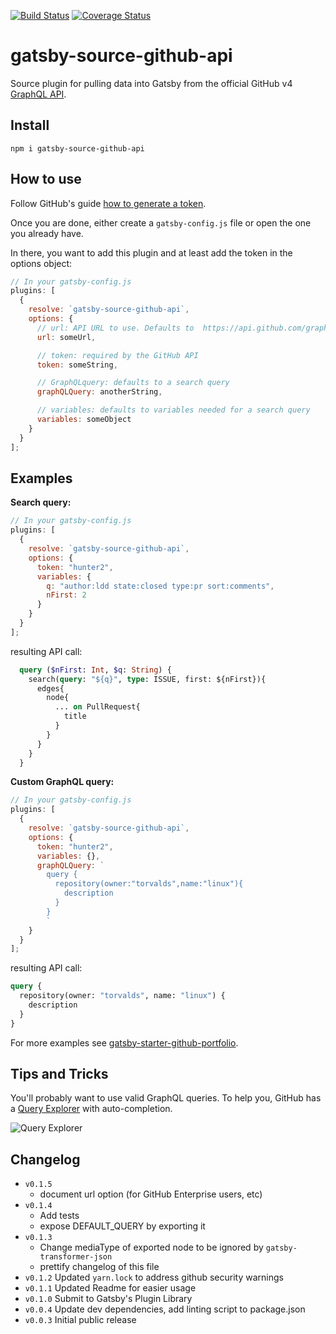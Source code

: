 [![Build Status](https://travis-ci.com/ldd/gatsby-source-github-api.svg?branch=master)](https://travis-ci.com/ldd/gatsby-source-github-api)
[![Coverage Status](https://coveralls.io/repos/github/ldd/gatsby-source-github-api/badge.svg?branch=master)](https://coveralls.io/github/ldd/gatsby-source-github-api?branch=master)

# gatsby-source-github-api

Source plugin for pulling data into Gatsby from the official GitHub v4 [GraphQL API](https://developer.github.com/v4/).

## Install

`npm i gatsby-source-github-api`

## How to use

Follow GitHub's guide [how to generate a token](https://help.github.com/articles/creating-a-personal-access-token-for-the-command-line/).

Once you are done, either create a `gatsby-config.js` file or open the one you already have.

In there, you want to add this plugin and at least add the token in the options object:

```javascript
// In your gatsby-config.js
plugins: [
  {
    resolve: `gatsby-source-github-api`,
    options: {
      // url: API URL to use. Defaults to  https://api.github.com/graphql
      url: someUrl,

      // token: required by the GitHub API
      token: someString,

      // GraphQLquery: defaults to a search query
      graphQLQuery: anotherString,

      // variables: defaults to variables needed for a search query
      variables: someObject
    }
  }
];
```

## Examples

**Search query:**

```javascript
// In your gatsby-config.js
plugins: [
  {
    resolve: `gatsby-source-github-api`,
    options: {
      token: "hunter2",
      variables: {
        q: "author:ldd state:closed type:pr sort:comments",
        nFirst: 2
      }
    }
  }
];
```

resulting API call:

```graphql
  query ($nFirst: Int, $q: String) {
    search(query: "${q}", type: ISSUE, first: ${nFirst}){
      edges{
        node{
          ... on PullRequest{
            title
          }
        }
      }
    }
  }
```

**Custom GraphQL query:**

```javascript
// In your gatsby-config.js
plugins: [
  {
    resolve: `gatsby-source-github-api`,
    options: {
      token: "hunter2",
      variables: {},
      graphQLQuery: `
        query {
          repository(owner:"torvalds",name:"linux"){
            description
          }
        }
        `
    }
  }
];
```

resulting API call:

```graphql
query {
  repository(owner: "torvalds", name: "linux") {
    description
  }
}
```

For more examples see [gatsby-starter-github-portfolio](https://github.com/ldd/gatsby-starter-github-portfolio).

## Tips and Tricks

You'll probably want to use valid GraphQL queries. To help you, GitHub has a [Query Explorer](https://developer.github.com/v4/explorer/) with auto-completion.

![Query Explorer](https://user-images.githubusercontent.com/1187476/30273078-69695a10-96c5-11e7-90b8-7dc876cc214a.png)

## Changelog

- `v0.1.5`
  - document url option (for GitHub Enterprise users, etc)
- `v0.1.4`
  - Add tests
  - expose DEFAULT_QUERY by exporting it
- `v0.1.3`
  - Change mediaType of exported node to be ignored by `gatsby-transformer-json`
  - prettify changelog of this file
- `v0.1.2` Updated `yarn.lock` to address github security warnings
- `v0.1.1` Updated Readme for easier usage
- `v0.1.0` Submit to Gatsby's Plugin Library
- `v0.0.4` Update dev dependencies, add linting script to package.json
- `v0.0.3` Initial public release
